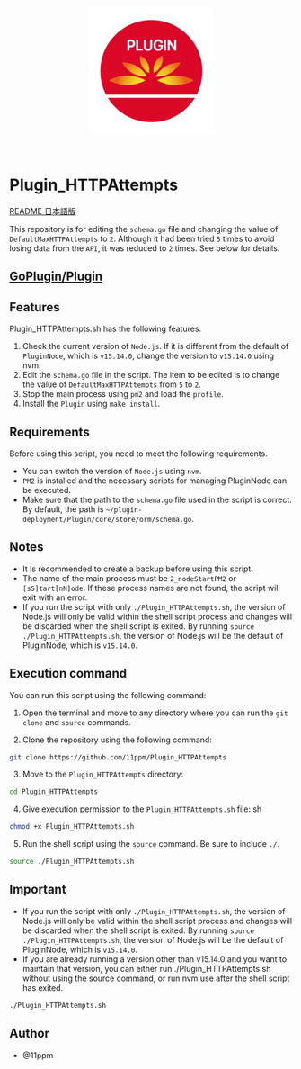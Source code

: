 <br/>
<p align="center">
<img src="./img/img2.jpg" width="225" alt="PluginJapan">
</a>
</p>
<br/>

# Plugin_HTTPAttempts

 [README 日本語版](https://github.com/11ppm/Plugin_HTTPAttempts/blob/main/README_JP.md)

This repository is for editing the `schema.go` file and changing the value of `DefaultMaxHTTPAttempts` to `2`. Although it had been tried `5` times to avoid losing data from the `API`, it was reduced to `2` times. See below for details.

## [GoPlugin/Plugin](https://github.com/GoPlugin/Plugin)

## Features
Plugin_HTTPAttempts.sh has the following features.

1. Check the current version of `Node.js`. If it is different from the default of `PluginNode`, which is `v15.14.0`, change the version to `v15.14.0` using nvm.
2. Edit the `schema.go` file in the script. The item to be edited is to change the value of `DefaultMaxHTTPAttempts` from `5` to `2`.
3. Stop the main process using `pm2` and load the `profile`.
4. Install the `Plugin` using `make install`.

## Requirements
Before using this script, you need to meet the following requirements.
* You can switch the version of `Node.js` using `nvm`.
* `PM2` is installed and the necessary scripts for managing PluginNode can be executed.
* Make sure that the path to the `schema.go` file used in the script is correct. By default, the path is `~/plugin-deployment/Plugin/core/store/orm/schema.go`.

## Notes
* It is recommended to create a backup before using this script.
* The name of the main process must be `2_nodeStartPM2` or `[sS]tart[nN]ode`. If these process names are not found, the script will exit with an error.
* If you run the script with only `./Plugin_HTTPAttempts.sh`, the version of Node.js will only be valid within the shell script process and changes will be discarded when the shell script is exited. By running `source ./Plugin_HTTPAttempts.sh`, the version of Node.js will be the default of PluginNode, which is `v15.14.0`.

## Execution command
You can run this script using the following command:

1. Open the terminal and move to any directory where you can run the `git clone` and `source` commands.

2. Clone the repository using the following command:
```sh
git clone https://github.com/11ppm/Plugin_HTTPAttempts
```

3. Move to the `Plugin_HTTPAttempts` directory:
```sh
cd Plugin_HTTPAttempts
```

4. Give execution permission to the `Plugin_HTTPAttempts.sh` file:
sh
```sh
chmod +x Plugin_HTTPAttempts.sh
```

5. Run the shell script using the `source` command. Be sure to include `./`.
```sh
source ./Plugin_HTTPAttempts.sh
```

## Important
* If you run the script with only `./Plugin_HTTPAttempts.sh`, the version of Node.js will only be valid within the shell script process and changes will be discarded when the shell script is exited. By running `source ./Plugin_HTTPAttempts.sh`, the version of Node.js will be the default of PluginNode, which is `v15.14.0`. 
* If you are already running a version other than v15.14.0 and you want to maintain that version, you can either run ./Plugin_HTTPAttempts.sh without using the source command, or run nvm use <version> after the shell script has exited.

```sh
./Plugin_HTTPAttempts.sh
```

## Author

* @11ppm
